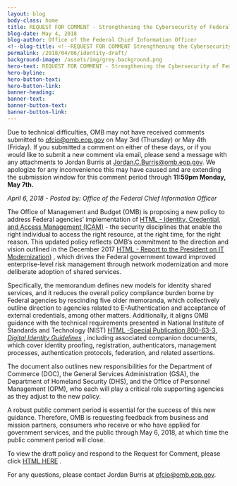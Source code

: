 ```yaml
---
layout: blog
body-class: home
title: REQUEST FOR COMMENT - Strengthening the Cybersecurity of Federal Agencies through Improved Identity, Credential, and Access Management (ICAM)
blog-date: May 4, 2018
blog-author: Office of the Federal Chief Information Officer
<!--blog-title: <!--REQUEST FOR COMMENT Strengthening the Cybersecurity of Federal Agencies through Improved Identity, Credential, and Access Management (ICAM)--> 
permalink: /2018/04/06/identity-draft/
background-image: /assets/img/grey.background.png
hero-text: REQUEST FOR COMMENT - Strengthening the Cybersecurity of Federal Agencies through Improved Identity, Credential, and Access Management (ICAM)
hero-byline:
hero-button-text: 
hero-button-link: 
banner-heading: 
banner-text: 
banner-button-text: 
banner-button-link: 
---
```

Due to technical difficulties, OMB may not have received comments submitted to ofcio@omb.eop.gov on May 3rd (Thursday) or May 4th (Friday). If you submitted a comment on either of these days, or if you would like to submit a new comment via email, please send a message with any attachments to Jordan Burris at Jordan.C.Burris@omb.eop.gov. We apologize for any inconvenience this may have caused and are extending the submission window for this comment period through <b>11:59pm Monday, May 7th.</b>

<p><i>April 6, 2018 - Posted by: Office of the Federal Chief Information Officer</i></p>

The Office of Management and Budget (OMB) is proposing a new policy to address Federal agencies’ implementation of <a href="https://www.idmanagement.gov/" target="_blank">HTML - Identity, Credential, and Access Management (ICAM)</a> <!--[Identity, Credential, and Access Management (ICAM)](https://www.idmanagement.gov/)--> - the security disciplines that enable the right individual to access the right resource, at the right time, for the right reason. This updated policy reflects OMB’s commitment to the direction and vision outlined in the December 2017 <a href="https://itmodernization.cio.gov/assets/report/Report%20to%20the%20President%20on%20IT%20Modernization%20-%20Final.pdf" target="_blank">HTML - Report to the President on IT Modernization)</a> <!--[Report to the President on IT Modernization](https://itmodernization.cio.gov/assets/report/Report%20to%20the%20President%20on%20IT%20Modernization%20-%20Final.pdf)-->, which drives the Federal government toward improved enterprise-level risk management through network modernization and more deliberate adoption of shared services.

Specifically, the memorandum defines new models for identity shared services, and it reduces the overall policy compliance burden borne by Federal agencies by rescinding five older memoranda, which collectively outline direction to agencies related to E-Authentication and acceptance of external credentials, among other matters. Additionally, it aligns OMB guidance with the technical requirements presented in National Institute of Standards and Technology (NIST) <a href="https://pages.nist.gov/800-63-FAQ/" target="_blank">HTML -Special Publication 800-63-3, <i>Digital Identity Guidelines</i></a> <!--[Special Publication 800-63-3, Digital Identity Guidelines](https://pages.nist.gov/800-63-FAQ/)-->, including associated companion documents, which cover identity proofing, registration, authenticators, management processes, authentication protocols, federation, and related assertions.    

The document also outlines new responsibilities for the Department of Commerce (DOC), the General Services Administration (GSA), the Department of Homeland Security (DHS), and the Office of Personnel Management (OPM), who each will play a critical role supporting agencies as they adjust to the new policy.

A robust public comment period is essential for the success of this new guidance. Therefore, OMB is requesting feedback from business and mission partners, consumers who receive or who have applied for government services, and the public through May 6, 2018, at which time the public comment period will close.

To view the draft policy and respond to the Request for Comment, please click <a href="https://policy.cio.gov/identity-draft/" target="_blank">HTML HERE</a> <!--[HERE](https://policy.cio.gov/identity-draft/)-->.

For any questions, please contact Jordan Burris at ofcio@omb.eop.gov.
